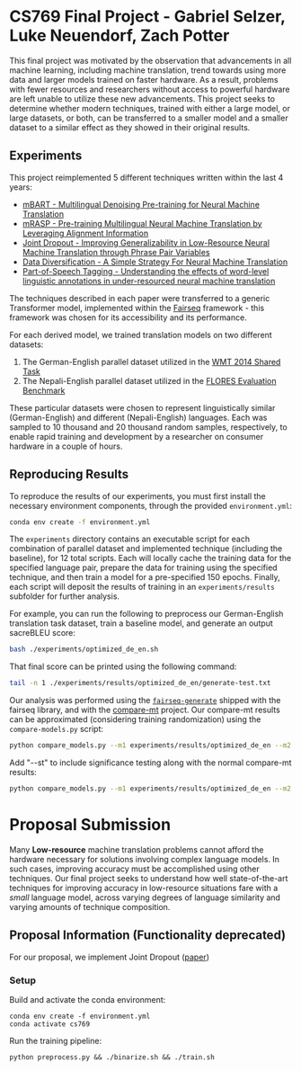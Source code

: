# CS769 Final Project - Gabriel Selzer, Luke Neuendorf, Zach Potter

This final project was motivated by the observation that advancements in all machine learning, including machine translation, trend towards using more data and larger models trained on faster hardware. As a result, problems with fewer resources and researchers without access to powerful hardware are left unable to utilize these new advancements. This project seeks to determine whether modern techniques, trained with either a large model, or large datasets, or both, can be transferred to a smaller model and a smaller dataset to a similar effect as they showed in their original results.

## Experiments

This project reimplemented 5 different techniques written within the last 4 years:
* [mBART - Multilingual Denoising Pre-training for Neural Machine Translation](https://arxiv.org/abs/2001.08210)
* [mRASP - Pre-training Multilingual Neural Machine Translation by Leveraging Alignment Information](https://arxiv.org/abs/2010.03142)
* [Joint Dropout - Improving Generalizability in Low-Resource Neural Machine Translation through Phrase Pair Variables](https://arxiv.org/abs/2307.12835)
* [Data Diversification - A Simple Strategy For Neural Machine Translation](https://arxiv.org/abs/1911.01986)
* [Part-of-Speech Tagging - Understanding the effects of word-level linguistic annotations in under-resourced neural machine translation](https://aclanthology.org/2020.coling-main.349/)

The techniques described in each paper were transferred to a generic Transformer model, implemented within the [Fairseq](https://aclanthology.org/N19-4009/) framework - this framework was chosen for its accessibility and its performance.

For each derived model, we trained translation models on two different datasets:
1. The German-English parallel dataset utilized in the [WMT 2014 Shared Task](https://statmt.org/wmt14/translation-task.html#Download)
2. The Nepali-English parallel dataset utilized in the [FLORES Evaluation Benchmark](https://arxiv.org/abs/2106.03193)

These particular datasets were chosen to represent linguistically similar (German-English) and different (Nepali-English) languages. Each was sampled to 10 thousand and 20 thousand random samples, respectively, to enable rapid training and development by a researcher on consumer hardware in a couple of hours.

## Reproducing Results

To reproduce the results of our experiments, you must first install the necessary environment components, through the provided `environment.yml`:

```bash
conda env create -f environment.yml
```

The `experiments` directory contains an executable script for each combination of parallel dataset and implemented technique (including the baseline), for 12 total scripts. Each will locally cache the training data for the specified language pair, prepare the data for training using the specified technique, and then train a model for a pre-specified 150 epochs. Finally, each script will deposit the results of training in an `experiments/results` subfolder for further analysis.

For example, you can run the following to preprocess our German-English translation task dataset, train a baseline model, and generate an output sacreBLEU score:
```bash
bash ./experiments/optimized_de_en.sh
```
That final score can be printed using the following command:
```bash
tail -n 1 ./experiments/results/optimized_de_en/generate-test.txt
```

Our analysis was performed using the [`fairseq-generate`](https://fairseq.readthedocs.io/en/latest/command_line_tools.html) shipped with the fairseq library, and with the [compare-mt](https://arxiv.org/abs/1903.07926https://github.com/neulab/compare-mt) project. Our compare-mt results can be approximated (considering training randomization) using the `compare-models.py` script:

```bash
python compare_models.py --m1 experiments/results/optimized_de_en --m2 experiments/results/optimized_de_en_mrasp
```

Add "--st" to include significance testing along with the normal compare-mt results:
```bash
python compare_models.py --m1 experiments/results/optimized_de_en --m2 experiments/results/optimized_de_en_mrasp --st
```

# Proposal Submission

Many **Low-resource** machine translation problems cannot afford the hardware necessary for solutions involving complex language models. In such cases, improving accuracy must be accomplished using other techniques. Our final project seeks to understand how well state-of-the-art techniques for improving accuracy in low-resource situations fare with a *small* language model, across varying degrees of language similarity and varying amounts of technique composition.

## Proposal Information (Functionality deprecated)
For our proposal, we implement Joint Dropout ([paper](https://arxiv.org/pdf/2307.12835v1.pdf))

### Setup
Build and activate the conda environment:
```
conda env create -f environment.yml
conda activate cs769
```
Run the training pipeline:
```
python preprocess.py && ./binarize.sh && ./train.sh
```
